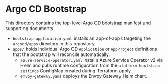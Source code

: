 # Argo CD Bootstrap

This directory contains the top-level Argo CD bootstrap manifest and supporting documents.

- `bootstrap-application.yaml` installs an app-of-apps targeting the `argocd/apps` directory in this repository.
- `apps/` holds individual Argo CD `Application` or `AppProject` definitions that the bootstrap will reconcile automatically.
	- `azure-service-operator.yaml` installs Azure Service Operator v2 via Helm and pulls runtime configuration from the `platform-bootstrap-settings` ConfigMap created during Terraform apply.
	- `envoy-gateway.yaml` deploys the Envoy Gateway Helm chart.
